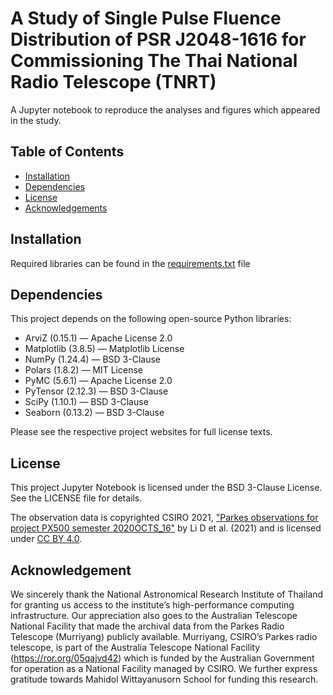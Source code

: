 # A Study of Single Pulse Fluence Distribution of PSR J2048-1616 for Commissioning The Thai National Radio Telescope (TNRT)

A Jupyter notebook to reproduce the analyses and figures which appeared in the study. 

## Table of Contents
- [Installation](#installation)
- [Dependencies](#dependencies)
- [License](#license)
- [Acknowledgements](#acknowledgements)

## Installation

Required libraries can be found in the [requirements.txt](requirements.txt) file

## Dependencies

This project depends on the following open-source Python libraries:

- ArviZ (0.15.1) — Apache License 2.0
- Matplotlib (3.8.5) — Matplotlib License
- NumPy (1.24.4) — BSD 3-Clause
- Polars (1.8.2) — MIT License
- PyMC (5.6.1) — Apache License 2.0
- PyTensor (2.12.3) — BSD 3-Clause
- SciPy (1.10.1) — BSD 3-Clause
- Seaborn (0.13.2) — BSD 3-Clause

Please see the respective project websites for full license texts.

## License

This project Jupyter Notebook is licensed under the BSD 3-Clause License. See the LICENSE file for details.

The observation data is copyrighted CSIRO 2021, ["Parkes observations for project PX500 semester 2020OCTS_16"](https://doi.org/10.25919/szds-6x44) by Li D et al. (2021) and is licensed under [CC BY 4.0](https://creativecommons.org/licenses/by/4.0/).

## Acknowledgement

We sincerely thank the National Astronomical Research Institute of Thailand for granting us access to the institute’s high-performance computing infrastructure. Our appreciation also goes to the Australian Telescope National Facility that made the archival data from the Parkes Radio Telescope (Murriyang) publicly available. Murriyang, CSIRO’s Parkes radio telescope, is part of the Australia Telescope National Facility (https://ror.org/05qajvd42) which is funded by the Australian Government for operation as a National Facility managed by CSIRO. We further express gratitude towards Mahidol Wittayanusorn School for funding this research.
